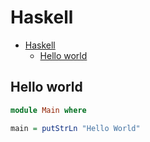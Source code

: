 # Haskell

<!--ts-->
* [Haskell](hasekll.md#haskell)
   * [Hello world](hasekll.md#hello-world)

<!-- Added by: runner, at: Wed Sep  8 13:16:27 UTC 2021 -->

<!--te-->

## Hello world
```haskell
module Main where

main = putStrLn "Hello World"
```
